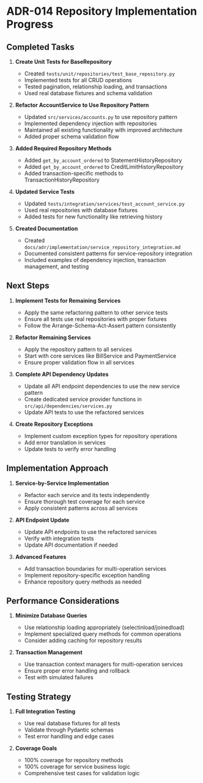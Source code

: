 # ADR-014 Repository Implementation Progress

## Completed Tasks

1. **Create Unit Tests for BaseRepository**
   - Created `tests/unit/repositories/test_base_repository.py`
   - Implemented tests for all CRUD operations
   - Tested pagination, relationship loading, and transactions
   - Used real database fixtures and schema validation

2. **Refactor AccountService to Use Repository Pattern**
   - Updated `src/services/accounts.py` to use repository pattern
   - Implemented dependency injection with repositories
   - Maintained all existing functionality with improved architecture
   - Added proper schema validation flow

3. **Added Required Repository Methods**
   - Added `get_by_account_ordered` to StatementHistoryRepository
   - Added `get_by_account_ordered` to CreditLimitHistoryRepository
   - Added transaction-specific methods to TransactionHistoryRepository

4. **Updated Service Tests**
   - Updated `tests/integration/services/test_account_service.py`
   - Used real repositories with database fixtures
   - Added tests for new functionality like retrieving history

5. **Created Documentation**
   - Created `docs/adr/implementation/service_repository_integration.md`
   - Documented consistent patterns for service-repository integration
   - Included examples of dependency injection, transaction management, and testing

## Next Steps

1. **Implement Tests for Remaining Services**
   - Apply the same refactoring pattern to other service tests
   - Ensure all tests use real repositories with proper fixtures
   - Follow the Arrange-Schema-Act-Assert pattern consistently

2. **Refactor Remaining Services**
   - Apply the repository pattern to all services
   - Start with core services like BillService and PaymentService
   - Ensure proper validation flow in all services

3. **Complete API Dependency Updates**
   - Update all API endpoint dependencies to use the new service pattern
   - Create dedicated service provider functions in `src/api/dependencies/services.py`
   - Update API tests to use the refactored services

4. **Create Repository Exceptions**
   - Implement custom exception types for repository operations
   - Add error translation in services
   - Update tests to verify error handling

## Implementation Approach

1. **Service-by-Service Implementation**
   - Refactor each service and its tests independently
   - Ensure thorough test coverage for each service
   - Apply consistent patterns across all services

2. **API Endpoint Update**
   - Update API endpoints to use the refactored services
   - Verify with integration tests
   - Update API documentation if needed

3. **Advanced Features**
   - Add transaction boundaries for multi-operation services
   - Implement repository-specific exception handling
   - Enhance repository query methods as needed

## Performance Considerations

1. **Minimize Database Queries**
   - Use relationship loading appropriately (selectinload/joinedload)
   - Implement specialized query methods for common operations
   - Consider adding caching for repository results

2. **Transaction Management**
   - Use transaction context managers for multi-operation services
   - Ensure proper error handling and rollback
   - Test with simulated failures

## Testing Strategy

1. **Full Integration Testing**
   - Use real database fixtures for all tests
   - Validate through Pydantic schemas
   - Test error handling and edge cases

2. **Coverage Goals**
   - 100% coverage for repository methods
   - 100% coverage for service business logic
   - Comprehensive test cases for validation logic
